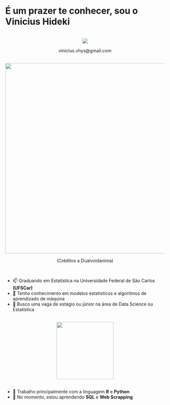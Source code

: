
# É um prazer te conhecer, sou o Vinicius Hideki 

<br /> 

<div align="center"> 
  <a href="https://www.linkedin.com/in/vinicius-hideki-yamada-santiago-26082000/" target="_blank"><img src="https://img.shields.io/badge/-LinkedIn-%230077B5?style=for-the-badge&logo=linkedin&logoColor=white"></a> 
</div>

<p align="center">
  vinicius.vhys@gmail.com
</p>

<br /> 

<div align="center"> 
<img align="center" src="https://user-images.githubusercontent.com/94398669/145652307-c077509e-8185-4f38-a27c-ff2161d343ff.gif"  width="600" height="600" >
</div>
<p align="center">
  (Créditos a Dualvoidanima)
</p>


<br /> 

* 📫 Graduando em Estatística na Universidade Federal de São Carlos **(UFSCar)**
* 🔭 Tenho conhecimento em modelos estatísticos e algoritmos de aprendizado de máquina
* 👯 Busco uma vaga de estágio ou júnior na área de Data Science ou Estatística

<br /> 

<div align="center">
  <img height="180em" src="https://github-readme-stats.vercel.app/api/top-langs/?username=ViniciusHideki&layout=compact&langs_count=7&theme=tokyonight"/>
</div>

<br /> 

* 🔭 Trabalho principalmente com a linguagem **R** e **Python**
* 🌱 No momento, estou aprendendo **SQL** e **Web Scrapping** 




  
<!--
**ViniciusHideki/ViniciusHideki** is a ✨ _special_ ✨ repository because its `README.md` (this file) appears on your GitHub profile.

Here are some ideas to get you started:

- 🔭 I’m currently working on ...
- 🌱 I’m currently learning ...
- 👯 I’m looking to collaborate on ...
- 🤔 I’m looking for help with ...
- 💬 Ask me about ...
- 📫 How to reach me: ...
- 😄 Pronouns: ...
- ⚡ Fun fact: ...
-->
